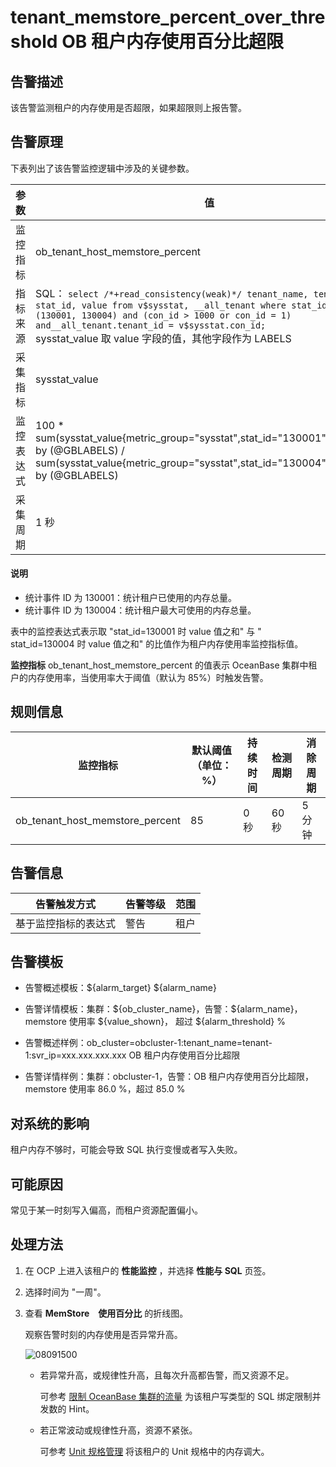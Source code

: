 # tenant_memstore_percent_over_threshold OB 租户内存使用百分比超限

## 告警描述

该告警监测租户的内存使用是否超限，如果超限则上报告警。

## 告警原理

下表列出了该告警监控逻辑中涉及的关键参数。

|  参数   |                                                                                                                                                                            值                                                                                                                                                                            |
|-------|---------------------------------------------------------------------------------------------------------------------------------------------------------------------------------------------------------------------------------------------------------------------------------------------------------------------------------------------------------|
| 监控指标  | ob_tenant_host_memstore_percent                                                                                                                                                                                                                                                                                                                         |
| 指标来源  | SQL： ```select /*+read_consistency(weak)*/ tenant_name, tenant_id, stat_id, value from v$sysstat, __all_tenant where stat_id IN (130001, 130004) and (con_id > 1000 or con_id = 1) and__all_tenant.tenant_id = v$sysstat.con_id; ``` </br> sysstat_value 取 value 字段的值，其他字段作为 LABELS |
| 采集指标  | sysstat_value                                                                                                                                                                                                                                                                                                                                           |
| 监控表达式 | 100 \* sum(sysstat_value{metric_group="sysstat",stat_id="130001",@LABELS}) by (@GBLABELS) / sum(sysstat_value{metric_group="sysstat",stat_id="130004",@LABELS}) by (@GBLABELS)                                                                                                                                                                          |
| 采集周期  | 1 秒                                                                                                                                                                                                                                                                                                                                                     |

  <main id="notice" type='explain'>
    <h4>说明</h4>
    <ul>
    <li>统计事件 ID 为 130001：统计租户已使用的内存总量。</li>
    <li>统计事件 ID 为 130004：统计租户最大可使用的内存总量。</li>
    </ul>
  </main>

表中的监控表达式表示取 "stat_id=130001 时 value 值之和" 与 " stat_id=130004 时 value 值之和" 的比值作为租户内存使用率监控指标值。

**监控指标** ob_tenant_host_memstore_percent 的值表示 OceanBase 集群中租户的内存使用率，当使用率大于阈值（默认为 85%）时触发告警。

## 规则信息

|              监控指标               | 默认阈值（单位：%） | 持续时间 | 检测周期 | 消除周期 |
|---------------------------------|------------|------|------|------|
| ob_tenant_host_memstore_percent | 85         | 0 秒  | 60 秒 | 5 分钟 |

## 告警信息

|   告警触发方式   | 告警等级 | 范围 |
|------------|------|----|
| 基于监控指标的表达式 | 警告   | 租户 |

## 告警模板

* 告警概述模板：\${alarm_target} ${alarm_name}

* 告警详情模板：集群：\${ob_cluster_name}，告警：\${alarm_name}，memstore 使用率 \${value_shown}， 超过 \${alarm_threshold} %

* 告警概述样例：ob_cluster=obcluster-1:tenant_name=tenant-1:svr_ip=xxx.xxx.xxx.xxx OB 租户内存使用百分比超限

* 告警详情样例：集群：obcluster-1，告警：OB 租户内存使用百分比超限，memstore 使用率 86.0 %，超过 85.0 %

## 对系统的影响

租户内存不够时，可能会导致 SQL 执行变慢或者写入失败。

## 可能原因

常见于某一时刻写入偏高，而租户资源配置偏小。

## 处理方法

1. 在 OCP 上进入该租户的 **性能监控** ，并选择 **性能与 SQL** 页签。

2. 选择时间为 "一周"。

3. 查看 **MemStore　使用百分比** 的折线图。

   观察告警时刻的内存使用是否异常升高。

   ![08091500](https://obbusiness-private.oss-cn-shanghai.aliyuncs.com/doc/img/ocp/p302467.png)

   * 若异常升高，或规律性升高，且每次升高都告警，而又资源不足。

     可参考 [限制 OceanBase 集群的流量](../500.appendix/500.limit-the-inbound-traffic-of-the-oceanbase-cluster.md) 为该租户写类型的 SQL 绑定限制并发数的 Hint。

   * 若正常波动或规律性升高，资源不紧张。

     可参考 [Unit 规格管理](../../400.user-guide-2/500.tenant-functions/200.manage-basic-tenant-operations/200.unit-specification-management.md) 将该租户的 Unit 规格中的内存调大。
